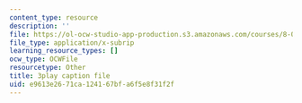 ```yaml
---
content_type: resource
description: ''
file: https://ol-ocw-studio-app-production.s3.amazonaws.com/courses/8-01sc-classical-mechanics-fall-2016/e9613e2671ca124167bfa6f5e8f31f2f_CfTLS6YYPms.srt
file_type: application/x-subrip
learning_resource_types: []
ocw_type: OCWFile
resourcetype: Other
title: 3play caption file
uid: e9613e26-71ca-1241-67bf-a6f5e8f31f2f
---
```

